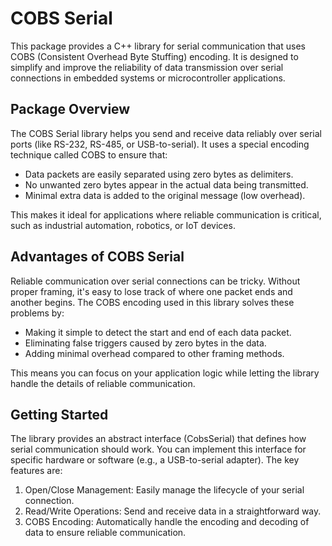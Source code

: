 # COBS Serial

This package provides a C++ library for serial communication that uses COBS (Consistent Overhead Byte Stuffing) encoding. It is designed to simplify and improve the reliability of data transmission over serial connections in embedded systems or microcontroller applications.

## Package Overview

The COBS Serial library helps you send and receive data reliably over serial ports (like RS-232, RS-485, or USB-to-serial). It uses a special encoding technique called COBS to ensure that:

- Data packets are easily separated using zero bytes as delimiters.
- No unwanted zero bytes appear in the actual data being transmitted.
- Minimal extra data is added to the original message (low overhead).

This makes it ideal for applications where reliable communication is critical, such as industrial automation, robotics, or IoT devices.

## Advantages of COBS Serial

Reliable communication over serial connections can be tricky. Without proper framing, it's easy to lose track of where one packet ends and another begins. The COBS encoding used in this library solves these problems by:

- Making it simple to detect the start and end of each data packet.
- Eliminating false triggers caused by zero bytes in the data.
- Adding minimal overhead compared to other framing methods.

This means you can focus on your application logic while letting the library handle the details of reliable communication.

## Getting Started

The library provides an abstract interface (CobsSerial) that defines how serial communication should work. You can implement this interface for specific hardware or software (e.g., a USB-to-serial adapter). The key features are:

1. Open/Close Management: Easily manage the lifecycle of your serial connection.
2. Read/Write Operations: Send and receive data in a straightforward way.
3. COBS Encoding: Automatically handle the encoding and decoding of data to ensure reliable communication.
